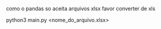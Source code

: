 como o pandas so aceita arquivos xlsx favor converter de xls

python3 main.py <nome_do_arquivo.xlsx>